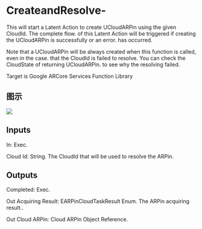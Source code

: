 # CreateandResolve-

This will start a Latent Action to create UCloudARPin using the given CloudId. The complete flow. of this Latent Action will be triggered if creating the UCloudARPin is successfully or an error. has occurred.

Note that a UCloudARPin will be always created when this function is called, even in the case. that the CloudId is failed to resolve. You can check the CloudState of returning UCloudARPin. to see why the resolving failed.

Target is Google ARCore Services Function Library

## 图示

![]($-20221218-19151293.png)

## Inputs

In: Exec.

Cloud Id: String. The CloudId that will be used to resolve the ARPin.  

## Outputs

Completed: Exec.

Out Acquiring Result: EARPinCloudTaskResult Enum. The ARPin acquiring result..

Out Cloud ARPin: Cloud ARPin Object Reference.

